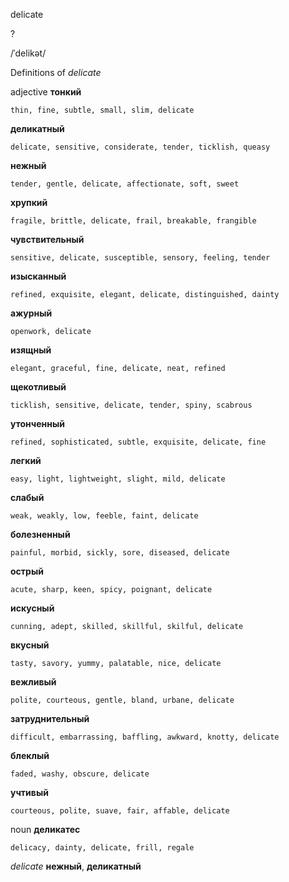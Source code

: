 delicate

?

/ˈdelikət/

Definitions of _delicate_

adjective
**тонкий**

    thin, fine, subtle, small, slim, delicate
**деликатный**

    delicate, sensitive, considerate, tender, ticklish, queasy
**нежный**

    tender, gentle, delicate, affectionate, soft, sweet
**хрупкий**

    fragile, brittle, delicate, frail, breakable, frangible
**чувствительный**

    sensitive, delicate, susceptible, sensory, feeling, tender
**изысканный**

    refined, exquisite, elegant, delicate, distinguished, dainty
**ажурный**

    openwork, delicate
**изящный**

    elegant, graceful, fine, delicate, neat, refined
**щекотливый**

    ticklish, sensitive, delicate, tender, spiny, scabrous
**утонченный**

    refined, sophisticated, subtle, exquisite, delicate, fine
**легкий**

    easy, light, lightweight, slight, mild, delicate
**слабый**

    weak, weakly, low, feeble, faint, delicate
**болезненный**

    painful, morbid, sickly, sore, diseased, delicate
**острый**

    acute, sharp, keen, spicy, poignant, delicate
**искусный**

    cunning, adept, skilled, skillful, skilful, delicate
**вкусный**

    tasty, savory, yummy, palatable, nice, delicate
**вежливый**

    polite, courteous, gentle, bland, urbane, delicate
**затруднительный**

    difficult, embarrassing, baffling, awkward, knotty, delicate
**блеклый**

    faded, washy, obscure, delicate
**учтивый**

    courteous, polite, suave, fair, affable, delicate

noun
**деликатес**

    delicacy, dainty, delicate, frill, regale

_delicate_
**нежный**, **деликатный**